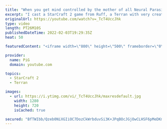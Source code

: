 ```yaml
---
title: "When you get mind controlled by the mother of all Neural Parasites! | Diamond in the Ruff #63"
excerpt: "I cast a StarCraft 2 game from Ruff, a Terran with very creative gameplay. How will he ruff up his Zerg opponent when they land the SICKEST neural parasite on all his battle cruisers?!  💎 Diamond in the Ruff: https://www.youtube.com/playlist?list=PLFUDU8AOevUfdEq20wYq8Sm9z3sc1yn0l 💎 Follow Ruff: https://www.twitch.tv/ruff_stuff_tv"
originalUrl: https://youtube.com/watch?v=_TcT4UccJhk
type: video
length: PT26M10S
publishedDateTime: 2022-02-03T19:29:35Z
heat: 50

featuredContent: "<iframe width=\"800\" height=\"500\" frameborder=\"0\" src=\"https://www.youtube.com/embed/_TcT4UccJhk\" allow=\"accelerometer; autoplay; encrypted-media; gyroscope; picture-in-picture\" allowfullscreen></iframe>"

provider:
  name: PiG
  domain: youtube.com

topics:
  - StarCraft 2
  - Terran

images:
  - url: https://i.ytimg.com/vi/_TcT4UccJhk/maxresdefault.jpg
    width: 1280
    height: 720
    isCached: true

secured: "BfTWIbb/Qzeb0NiXGIiOC7DozCkWrbduvSi3K+JPqBOcJGjOwCLHSF6pMeDKmyOWt10h9a4i1pAyRH7JXW0sfDR1tl3xP2NJcLguSjQHLHC57mgUNdhx0/6PwEhA8QK+X5gYfu1285XDOFMFlvLo+NWnZEF/i4s6Tn954gOIEW67xKEXA6F7lq+TipsVLX0o+kahnOwp2siGzqtVsqJ1O4WYu9/BfbHtyyFwLWG/gOi0rLlo9hzwrGEYgGazeJzu08C25kWza8s9MG6rEXO3vBonjiHHp5nRZhfRWqJn2YzuyGjOO/gbY47jJr7ryFBqzgEnimzQOm+qH3tsxt9kLbS+OJehdFGilapCxwtWvA+wgiKea57RHs/bDQV8ZIIYvdxkDPy2YGRri/3RlMMatvEoFLi7KrVkfAaF33SADKQ=;HWTutECXyFMunegfX5WsMA=="
---
```



